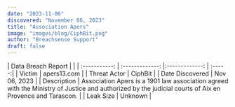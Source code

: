 ```yaml
---
date: "2023-11-06"
discovered: "November 06, 2023"
title: "Association Apers"
image: "images/blog/CiphBit.png"
author: "Breachsense Support"
draft: false
---
```


| Data Breach Report           |              | 
| :-----------: | :-------------:     |:-------------:    | :-----:|
| Victim      | apers13.com      | 
| Threat Actor      | CiphBit      | 
| Date Discovered      | Nov 06, 2023      | 
| Description      | Association Apers is a 1901 law association agreed with the Ministry of Justice and authorized by the judicial courts of Aix en Provence and Tarascon.      | 
| Leak Size      | Unknown      | 

